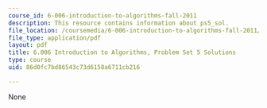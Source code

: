 ```yaml
---
course_id: 6-006-introduction-to-algorithms-fall-2011
description: This resource contains information about ps5_sol.
file_location: /coursemedia/6-006-introduction-to-algorithms-fall-2011/86d0fc7bd86543c73d6158a6711cb216_MIT6_006F11_ps5_sol.pdf
file_type: application/pdf
layout: pdf
title: 6.006 Introduction to Algorithms, Problem Set 5 Solutions
type: course
uid: 86d0fc7bd86543c73d6158a6711cb216

---
```

None